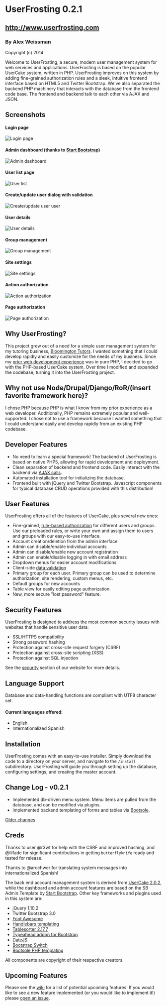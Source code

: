 
# UserFrosting 0.2.1
## http://www.userfrosting.com

### By Alex Weissman

Copyright (c) 2014

Welcome to UserFrosting, a secure, modern user management system for web services and applications.  UserFrosting is based on the popular UserCake system, written in PHP.  UserFrosting improves on this system by adding fine-grained authorization rules and a sleek, intuitive frontend interface based on HTML5 and Twitter Bootstrap.  We've also separated the backend PHP machinery that interacts with the database from the frontend code base.  The frontend and backend talk to each other via AJAX and JSON.
        
Screenshots
-----------------
#### Login page
![Login page](/screenshots/login.png "Login page")
#### Admin dashboard (thanks to [Start Bootstrap](http://startbootstrap.com))
![Admin dashboard](/screenshots/dashboard.png "Admin dashboard")
#### User list page
![User list](/screenshots/users.png "User list page")
#### Create/update user dialog with validation
![Create/update user user](/screenshots/update_user.png "Create/update user dialog")
#### User details
![User details](/screenshots/user_details.png "User details page")
#### Group management
![Group management](/screenshots/groups.png "Group management page")
#### Site settings
![Site settings](/screenshots/site_settings.png "Site settings page")
#### Action authorization
![Action authorization](/screenshots/action_auth.png "Action authorization")
#### Page authorization
![Page authorization](/screenshots/page_auth.png "Page authorization")

Why UserFrosting?
-----------------
This project grew out of a need for a simple user management system for my tutoring business, [Bloomington Tutors](http://bloomingtontutors.com).  I wanted something that I could develop rapidly and easily customize for the needs of my business.  Since my [prior web development experience](http://alexanderweissman.com/completed-projects/) was in pure PHP, I decided to go with the PHP-based UserCake system.  Over time I modified and expanded the codebase, turning it into the UserFrosting project. 

Why not use Node/Drupal/Django/RoR/(insert favorite framework here)?
--------------------------------------------------------------------
I chose PHP because PHP is what I know from my prior experience as a web developer. Additionally, PHP remains extremely popular and well-supported.  I chose not to use a framework because I wanted something that I could understand easily and develop rapidly from an existing PHP codebase.

Developer Features
------------------
- No need to learn a special framework!  The backend of UserFrosting is based on native PHP5, allowing for rapid development and deployment.
- Clean separation of backend and frontend code.  Easily interact with the backend via [AJAX calls](http://www.userfrosting.com/backend-api.html).
- Automated installation tool for initializing the database.
- Frontend built with jQuery and Twitter Bootstrap.  Javascript components for typical database CRUD operations provided with this distribution!

User Features
-------------
UserFrosting offers all of the features of UserCake, plus several new ones:

- Fine-grained, [rule-based authorization](http://www.userfrosting.com/features.html#authorization) for different users and groups.  Use our preloaded rules, or write your own and assign them to users and groups with our easy-to-use interface.
- Account creation/deletion from the admin interface
- Admin can disable/enable individual accounts
- Admin can disable/enable new account registration
- Admin can enable/disable logging in with email address
- Dropdown menus for easier account modifications
- Client-side [data validation](http://www.userfrosting.com/features.html#validation)
- Primary group for each user.  Primary group can be used to determine authorization, site rendering, custom menus, etc.
- Default groups for new accounts
- Table view for easily editing page authorization.
- New, more secure "lost password" feature.

Security Features
-----------------
UserFrosting is designed to address the most common security issues with websites that handle sensitive user data:

- SSL/HTTPS compatibility
- Strong password hashing
- Protection against cross-site request forgery (CSRF)
- Protection against cross-site scripting (XSS)
- Protection against SQL injection

See the [security](http://www.userfrosting.com/security.html) section of our website for more details.

Language Support
----------------
Database and data-handling functions are compliant with UTF8 character set.

#### Current languages offered:

- English
- Internationalized Spanish

Installation
--------------

UserFrosting comes with an easy-to-use installer.  Simply download the code to a directory on your server, and navigate to the <code>/install</code> subdirectory.  UserFrosting will guide you through setting up the database, configuring settings, and creating the master account.

Change Log - v0.2.1 
-------------------

- Implemented db-driven menu system.  Menu items are pulled from the database, and can be modified via plugins.
- Implemented backend templating of forms and tables via [Bootsole](https://github.com/alexweissman/bootsole).

[Older changes](CHANGELOG.md)   

Creds
-----

Thanks to user @r3wt for help with the CSRF and improved hashing, and @lilfade for significant contributions in getting `butterflyknife` ready and tested for release.

Thanks to @arochwer for translating system messages into internationalized Spanish!

The back end account management system is derived from [UserCake 2.0.2](http://usercake.com), while the dashboard and admin account features are based on the SB Admin Template by [Start Bootstrap](http://startbootstrap.com). Other key frameworks and plugins used in this system are:

*  jQuery 1.10.2
*  Twitter Bootstrap 3.0
*  [Font Awesome](http://fontawesome.io)
*  [Handlebars templating](http://handlebarsjs.com/)
*  [Tablesorter 2.17.7](http://tablesorter.com)
*  [Typeahead addon for Bootstrap](https://github.com/twitter/typeahead.js)
*  [DateJS](http://www.datejs.com)
*  [Bootstrap Switch](http://bootstrap-switch.org) 
*  [Bootsole PHP templating](https://github.com/alexweissman/bootsole)

All components are copyright of their respective creators.

Upcoming Features
-----------------

Please see the [wiki](https://github.com/alexweissman/UserFrosting/wiki/Upcoming-features) for a list of potential upcoming features.  If you would like to see a new feature implemented (or you would like to implement it!) please [open an issue](https://github.com/alexweissman/UserFrosting/issues?direction=desc&sort=updated&state=open).


